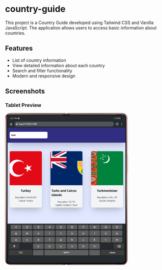 # country-guide

This project is a Country Guide developed using Tailwind CSS and Vanilla JavaScript. The application allows users to access basic information about countries.

## Features

- List of country information
- View detailed information about each country
- Search and filter functionality
- Modern and responsive design

## Screenshots

### Tablet Preview

<img src='./design/tablet-design.png' width='400' height='auto'/>

